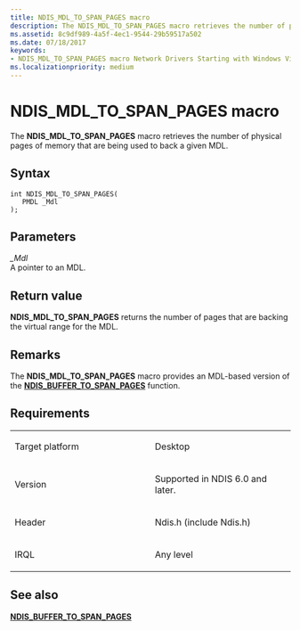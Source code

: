 ```yaml
---
title: NDIS_MDL_TO_SPAN_PAGES macro
description: The NDIS_MDL_TO_SPAN_PAGES macro retrieves the number of physical pages of memory that are being used to back a given MDL.
ms.assetid: 8c9df989-4a5f-4ec1-9544-29b59517a502
ms.date: 07/18/2017
keywords:
- NDIS_MDL_TO_SPAN_PAGES macro Network Drivers Starting with Windows Vista
ms.localizationpriority: medium
---
```


# NDIS\_MDL\_TO\_SPAN\_PAGES macro


The **NDIS\_MDL\_TO\_SPAN\_PAGES** macro retrieves the number of physical pages of memory that are being used to back a given MDL.

Syntax
------

```ManagedCPlusPlus
int NDIS_MDL_TO_SPAN_PAGES(
   PMDL _Mdl
);
```

Parameters
----------

*\_Mdl*   
A pointer to an MDL.

Return value
------------

**NDIS\_MDL\_TO\_SPAN\_PAGES** returns the number of pages that are backing the virtual range for the MDL.

Remarks
-------

The **NDIS\_MDL\_TO\_SPAN\_PAGES** macro provides an MDL-based version of the [**NDIS\_BUFFER\_TO\_SPAN\_PAGES**](/previous-versions/windows/hardware/network/ff556922(v=vs.85)) function.

Requirements
------------

<table>
<colgroup>
<col width="50%" />
<col width="50%" />
</colgroup>
<tbody>
<tr class="odd">
<td><p>Target platform</p></td>
<td>Desktop</td>
</tr>
<tr class="even">
<td><p>Version</p></td>
<td><p>Supported in NDIS 6.0 and later.</p></td>
</tr>
<tr class="odd">
<td><p>Header</p></td>
<td>Ndis.h (include Ndis.h)</td>
</tr>
<tr class="even">
<td><p>IRQL</p></td>
<td><p>Any level</p></td>
</tr>
</tbody>
</table>

## See also


[**NDIS\_BUFFER\_TO\_SPAN\_PAGES**](/previous-versions/windows/hardware/network/ff556922(v=vs.85))

 

